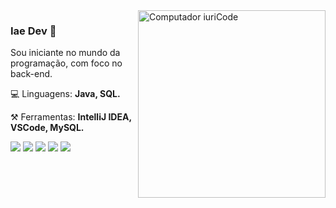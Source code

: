 <img src="https://raw.githubusercontent.com/MicaelliMedeiros/micaellimedeiros/master/image/computer-illustration.png" min-width="300px" max-width="300px" width="300px" align="right" alt="Computador iuriCode">

### Iae Dev 🤯

<p align="left"> 
  Sou iniciante no mundo da programação, com foco no back-end.
</p>

<p align="left">
  💻 Linguagens: <strong>Java, SQL.</strong>
</p>

<p align="left">
  ⚒ Ferramentas: <strong>IntelliJ IDEA, VSCode, MySQL.</strong>
</p>
<p align="left">
  <a href="#" alt="Gmail">
  <img src="https://img.shields.io/badge/Gmail-D14836?style=for-the-badge&logo=gmail&logoColor=white&link=diogo-ss@mail.com" /></a>

  <a href="#" alt="IntelliJ IDEA">
  <img src="https://img.shields.io/badge/IntelliJ_IDEA-000000.svg?style=for-the-badge&logo=intellij-idea&logoColor=white" /></a>

  <a href="#" alt="Java">
  <img src="https://img.shields.io/badge/Java-ED8B00?style=for-the-badge&logo=java&logoColor=white"/></a>

  <a href="#" alt="MySQL">
  <img src="https://img.shields.io/badge/MySQL-005C84?style=for-the-badge&logo=mysql&logoColor=white"/></a>

  <a href="#" alt="VSCode">
  <img src="https://img.shields.io/badge/Visual_Studio_Code-0078D4?style=for-the-badge&logo=visual%20studio%20code&logoColor=white"/></a>
</p>  
